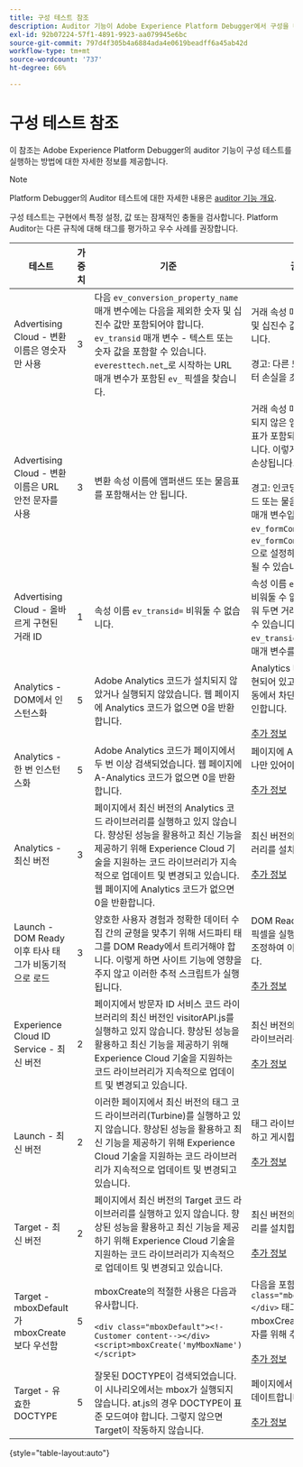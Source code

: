 ```yaml
---
title: 구성 테스트 참조
description: Auditor 기능이 Adobe Experience Platform Debugger에서 구성을 테스트하는 방법을 알아봅니다.
exl-id: 92b07224-57f1-4891-9923-aa079945e6bc
source-git-commit: 797d4f305b4a6884ada4e0619beadff6a45ab42d
workflow-type: tm+mt
source-wordcount: '737'
ht-degree: 66%

---
```


# 구성 테스트 참조

이 참조는 Adobe Experience Platform Debugger의 auditor 기능이 구성 테스트를 실행하는 방법에 대한 자세한 정보를 제공합니다.

>[!NOTE]
>
>Platform Debugger의 Auditor 테스트에 대한 자세한 내용은 [auditor 기능 개요](./overview.md).

구성 테스트는 구현에서 특정 설정, 값 또는 잠재적인 충돌을 검사합니다. Platform Auditor는 다른 규칙에 대해 태그를 평가하고 우수 사례를 권장합니다.

| 테스트 | 가중치 | 기준 | 권장 사항 |
| --- | --- | --- | --- |
| Advertising Cloud - 변환 이름은 영숫자만 사용 | 3 | 다음 `ev_conversion_property_name` 매개 변수에는 다음을 제외한 숫자 및 십진수 값만 포함되어야 합니다. `ev_transid` 매개 변수 - 텍스트 또는 숫자 값을 포함할 수 있습니다. `everesttech.net`_로 시작하는 URL 매개 변수가 포함된 `ev_` 픽셀을 찾습니다. | 거래 속성 매개 변수에는 숫자 및 십진수 값만 포함되어야 합니다.<br><br>경고: 다른 모든 값 유형은 데이터 손실을 초래할 수 있습니다. |
| Advertising Cloud - 변환 이름은 URL 안전 문자를 사용 | 3 | 변환 속성 이름에 앰퍼샌드 또는 물음표를 포함해서는 안 됩니다. | 거래 속성 매개 변수에 인코딩되지 않은 앰퍼샌드 또는 물음표가 포함되어 있지 않아야 합니다. 이렇게 하면 URL 형식이 손상됩니다.<br><br>경고: 인코딩되지 않은 앰퍼샌드 또는 물음표가 포함된 속성 매개 변수입니다(예:  `ev_formComplete?=1` 또는  `ev_formComplete&Submit=1`)으로 설정하면 데이터가 손실될 수 있습니다. |
| Advertising Cloud - 올바르게 구현된 거래 ID | 1 | 속성 이름  `ev_transid=` 비워둘 수 없습니다. | 속성 이름  `ev_transid=` 값을 비워둘 수 없습니다. 값 없이 비워 두면 거래 데이터가 손실될 수 있습니다. 값 할당 대상 `ev_transid=` 또는 픽셀에서 매개 변수를 제거합니다. |
| Analytics - DOM에서 인스턴스화 | 5 | Adobe Analytics 코드가 설치되지 않았거나 실행되지 않았습니다. 웹 페이지에 Analytics 코드가 없으면 0을 반환합니다. | Analytics 태그가 페이지에 구현되어 있고 후속 스크립트 활동에서 차단되지 않았는지 확인합니다.<br><br>[추가 정보](https://experienceleague.adobe.com/docs/analytics/implementation/home.html) |
| Analytics - 한 번 인스턴스화 | 5 | Adobe Analytics 코드가 페이지에서 두 번 이상 검색되었습니다. 웹 페이지에 A-Analytics 코드가 없으면 0을 반환합니다. | 페이지에 Analytics 태그가 하나만 있어야 합니다.<br><br>[추가 정보](https://experienceleague.adobe.com/docs/analytics/implementation/home.html) |
| Analytics - 최신 버전 | 3 | 페이지에서 최신 버전의 Analytics 코드 라이브러리를 실행하고 있지 않습니다. 향상된 성능을 활용하고 최신 기능을 제공하기 위해 Experience Cloud 기술을 지원하는 코드 라이브러리가 지속적으로 업데이트 및 변경되고 있습니다. 웹 페이지에 Analytics 코드가 없으면 0을 반환합니다. | 최신 버전의 Analytics 라이브러리를 설치합니다.<br><br>[추가 정보](https://experienceleague.adobe.com/docs/analytics/implementation/appmeasurement-updates.html) |
| Launch - DOM Ready 이후 타사 태그가 비동기적으로 로드 | 3 | 양호한 사용자 경험과 정확한 데이터 수집 간의 균형을 맞추기 위해 서드파티 태그를 DOM Ready에서 트리거해야 합니다. 이렇게 하면 사이트 기능에 영향을 주지 않고 이러한 추적 스크립트가 실행됩니다. | DOM Ready에서 시작할 타사 픽셀을 실행하는 모든 규칙을 조정하여 이 문제를 해결합니다.<br><br>[추가 정보](../../tags/ui/managing-resources/rules.md) |
| Experience Cloud ID Service - 최신 버전 | 2 | 페이지에서 방문자 ID 서비스 코드 라이브러리의 최신 버전인 visitorAPI.js를 실행하고 있지 않습니다. 향상된 성능을 활용하고 최신 기능을 제공하기 위해 Experience Cloud 기술을 지원하는 코드 라이브러리가 지속적으로 업데이트 및 변경되고 있습니다. | 최신 버전의 방문자 ID 서비스 라이브러리를 설치합니다.<br><br>[추가 정보](https://experienceleague.adobe.com/docs/id-service/using/id-service-api/library.html) |
| Launch - 최신 버전 | 2 | 이러한 페이지에서 최신 버전의 태그 코드 라이브러리(Turbine)를 실행하고 있지 않습니다. 향상된 성능을 활용하고 최신 기능을 제공하기 위해 Experience Cloud 기술을 지원하는 코드 라이브러리가 지속적으로 업데이트 및 변경되고 있습니다. | 태그 라이브러리를 다시 빌드하고 게시합니다.<br><br>[추가 정보](../../tags/quick-start/quick-start.md) |
| Target - 최신 버전 | 2 | 페이지에서 최신 버전의 Target 코드 라이브러리를 실행하고 있지 않습니다. 향상된 성능을 활용하고 최신 기능을 제공하기 위해 Experience Cloud 기술을 지원하는 코드 라이브러리가 지속적으로 업데이트 및 변경되고 있습니다. | 최신 버전의 Target 라이브러리를 설치합니다.<br><br>[추가 정보](https://developer.adobe.com/target/implement/client-side/) |
| Target - mboxDefault가 mboxCreate보다 우선함 | 5 | mboxCreate의 적절한 사용은 다음과 유사합니다.<br><br> `<div class="mboxDefault"><!-Customer content--></div><script>mboxCreate('myMboxName')</script>` | 다음을 포함해야 합니다.  `<div class="mboxDefault"></div>` 태그를 지정한 후 mboxCreate(). at.js는 사용자를 위해 추가하지 않습니다.<br><br>[추가 정보](https://developer.adobe.com/target/implement/client-side/) |
| Target - 유효한 DOCTYPE | 5 | 잘못된 DOCTYPE이 검색되었습니다. 이 시나리오에서는 mbox가 실행되지 않습니다.  at.js의 경우 DOCTYPE이 표준 모드여야 합니다. 그렇지 않으면 Target이 작동하지 않습니다. | 페이지에서 DOCTYPE을 업데이트합니다.<br><br>[추가 정보](https://developer.adobe.com/target/implement/client-side/atjs/target-atjs-faq/) |

{style="table-layout:auto"}
